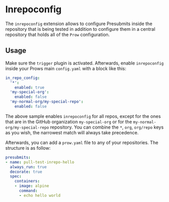 # Inrepoconfig

The `inrepoconfig` extension allows to configure Presubmits inside the repository
that is being tested in addition to configure them in a central repository that
holds all of the `Prow` configuration.

## Usage


Make sure the `trigger` plugin is activated. Afterwards, enable `inrepoconfig`
inside your Prows main `config.yaml` with a block like this:

```yaml
in_repo_config:
  '*':
    enabled: true
  'my-special-org':
    enabled: false
  'my-normal-org/my-special-repo':
    enabled: false
```

The above sample enables `inrepoconfig` for all repos, except for the ones that
are in the GitHub organization `my-special-org` or for the
`my-normal-org/my-special-repo` repository. You can combine the `*`, `org`,
`org/repo` keys as you wish, the narrowest match will always take precedence.

Afterwards, you can add a `prow.yaml` file to any of your repositories. The
structure is as follow:

```yaml
presubmits:
- name: pull-test-inrepo-hello
  always_run: true
  decorate: true
  spec:
    containers:
    - image: alpine
      command:
      - echo hello world
```
